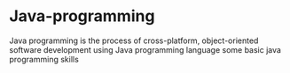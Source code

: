 # Java-programming
Java programming is the process of cross-platform, object-oriented software development using Java programming language
some basic java programming skills
